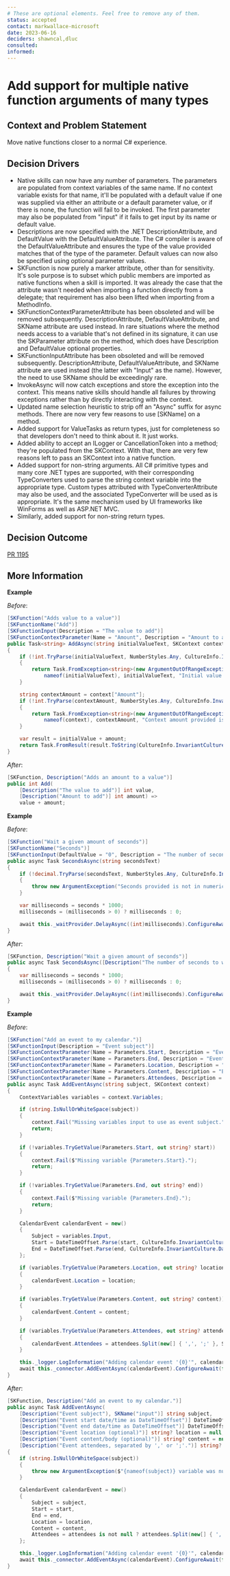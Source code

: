 ```yaml
---
# These are optional elements. Feel free to remove any of them.
status: accepted
contact: markwallace-microsoft
date: 2023-06-16
deciders: shawncal,dluc
consulted: 
informed: 
---
```

# Add support for multiple native function arguments of many types

## Context and Problem Statement

Move native functions closer to a normal C# experience.

## Decision Drivers

- Native skills can now have any number of parameters. The parameters are populated from context variables of the same name.  If no context variable exists for that name, it'll be populated with a default value if one was supplied via either an attribute or a default parameter value, or if there is none, the function will fail to be invoked. The first parameter may also be populated from "input" if it fails to get input by its name or default value.
- Descriptions are now specified with the .NET DescriptionAttribute, and DefaultValue with the DefaultValueAttribute.  The C# compiler is aware of the DefaultValueAttribute and ensures the type of the value provided matches that of the type of the parameter.  Default values can now also be specified using optional parameter values.
- SKFunction is now purely a marker attribute, other than for sensitivity. It's sole purpose is to subset which public members are imported as native functions when a skill is imported. It was already the case that the attribute wasn't needed when importing a function directly from a delegate; that requirement has also been lifted when importing from a MethodInfo.
- SKFunctionContextParameterAttribute has been obsoleted and will be removed subsequently.  DescriptionAttribute, DefaultValueAttribute, and SKName attribute are used instead.  In rare situations where the method needs access to a variable that's not defined in its signature, it can use the SKParameter attribute on the method, which does have Description and DefaultValue optional properties.
- SKFunctionInputAttribute has been obsoleted and will be removed subsequently.  DescriptionAttribute, DefaultValueAttribute, and SKName attribute are used instead (the latter with "Input" as the name). However, the need to use SKName should be exceedingly rare.
- InvokeAsync will now catch exceptions and store the exception into the context.  This means native skills should handle all failures by throwing exceptions rather than by directly interacting with the context.
- Updated name selection heuristic to strip off an "Async" suffix for async methods.  There are now very few reasons to use [SKName] on a method.
- Added support for ValueTasks as return types, just for completeness so that developers don't need to think about it. It just works.
- Added ability to accept an ILogger or CancellationToken into a method; they're populated from the SKContext.  With that, there are very few reasons left to pass an SKContext into a native function.
- Added support for non-string arguments. All C# primitive types and many core .NET types are supported, with their corresponding TypeConverters used to parse the string context variable into the appropriate type. Custom types attributed with TypeConverterAttribute may also be used, and the associated TypeConverter will be used as is appropriate.  It's the same mechanism used by UI frameworks like WinForms as well as ASP.NET MVC.
- Similarly, added support for non-string return types.

## Decision Outcome

[PR 1195](https://github.com/microsoft/semantic-kernel/pull/1195)

## More Information

**Example**

_Before_:

```C#
[SKFunction("Adds value to a value")]
[SKFunctionName("Add")]
[SKFunctionInput(Description = "The value to add")]
[SKFunctionContextParameter(Name = "Amount", Description = "Amount to add")]
public Task<string> AddAsync(string initialValueText, SKContext context)
{
    if (!int.TryParse(initialValueText, NumberStyles.Any, CultureInfo.InvariantCulture, out var initialValue))
    {
        return Task.FromException<string>(new ArgumentOutOfRangeException(
            nameof(initialValueText), initialValueText, "Initial value provided is not in numeric format"));
    }

    string contextAmount = context["Amount"];
    if (!int.TryParse(contextAmount, NumberStyles.Any, CultureInfo.InvariantCulture, out var amount))
    {
        return Task.FromException<string>(new ArgumentOutOfRangeException(
            nameof(context), contextAmount, "Context amount provided is not in numeric format"));
    }

    var result = initialValue + amount;
    return Task.FromResult(result.ToString(CultureInfo.InvariantCulture));
}
```

_After_:

```C#
[SKFunction, Description("Adds an amount to a value")]
public int Add(
    [Description("The value to add")] int value,
    [Description("Amount to add")] int amount) =>
    value + amount;
```

**Example**

_Before_:

```C#
[SKFunction("Wait a given amount of seconds")]
[SKFunctionName("Seconds")]
[SKFunctionInput(DefaultValue = "0", Description = "The number of seconds to wait")]
public async Task SecondsAsync(string secondsText)
{
    if (!decimal.TryParse(secondsText, NumberStyles.Any, CultureInfo.InvariantCulture, out var seconds))
    {
        throw new ArgumentException("Seconds provided is not in numeric format", nameof(secondsText));
    }

    var milliseconds = seconds * 1000;
    milliseconds = (milliseconds > 0) ? milliseconds : 0;

    await this._waitProvider.DelayAsync((int)milliseconds).ConfigureAwait(false);
}
```

_After_:

```C#
[SKFunction, Description("Wait a given amount of seconds")]
public async Task SecondsAsync([Description("The number of seconds to wait")] decimal seconds)
{
    var milliseconds = seconds * 1000;
    milliseconds = (milliseconds > 0) ? milliseconds : 0;

    await this._waitProvider.DelayAsync((int)milliseconds).ConfigureAwait(false);
}
```

**Example**

_Before_:

```C#
[SKFunction("Add an event to my calendar.")]
[SKFunctionInput(Description = "Event subject")]
[SKFunctionContextParameter(Name = Parameters.Start, Description = "Event start date/time as DateTimeOffset")]
[SKFunctionContextParameter(Name = Parameters.End, Description = "Event end date/time as DateTimeOffset")]
[SKFunctionContextParameter(Name = Parameters.Location, Description = "Event location (optional)")]
[SKFunctionContextParameter(Name = Parameters.Content, Description = "Event content/body (optional)")]
[SKFunctionContextParameter(Name = Parameters.Attendees, Description = "Event attendees, separated by ',' or ';'.")]
public async Task AddEventAsync(string subject, SKContext context)
{
    ContextVariables variables = context.Variables;

    if (string.IsNullOrWhiteSpace(subject))
    {
        context.Fail("Missing variables input to use as event subject.");
        return;
    }

    if (!variables.TryGetValue(Parameters.Start, out string? start))
    {
        context.Fail($"Missing variable {Parameters.Start}.");
        return;
    }

    if (!variables.TryGetValue(Parameters.End, out string? end))
    {
        context.Fail($"Missing variable {Parameters.End}.");
        return;
    }

    CalendarEvent calendarEvent = new()
    {
        Subject = variables.Input,
        Start = DateTimeOffset.Parse(start, CultureInfo.InvariantCulture.DateTimeFormat),
        End = DateTimeOffset.Parse(end, CultureInfo.InvariantCulture.DateTimeFormat)
    };

    if (variables.TryGetValue(Parameters.Location, out string? location))
    {
        calendarEvent.Location = location;
    }

    if (variables.TryGetValue(Parameters.Content, out string? content))
    {
        calendarEvent.Content = content;
    }

    if (variables.TryGetValue(Parameters.Attendees, out string? attendees))
    {
        calendarEvent.Attendees = attendees.Split(new[] { ',', ';' }, StringSplitOptions.RemoveEmptyEntries);
    }

    this._logger.LogInformation("Adding calendar event '{0}'", calendarEvent.Subject);
    await this._connector.AddEventAsync(calendarEvent).ConfigureAwait(false);
}
```

_After_:

```C#
[SKFunction, Description("Add an event to my calendar.")]
public async Task AddEventAsync(
    [Description("Event subject"), SKName("input")] string subject,
    [Description("Event start date/time as DateTimeOffset")] DateTimeOffset start,
    [Description("Event end date/time as DateTimeOffset")] DateTimeOffset end,
    [Description("Event location (optional)")] string? location = null,
    [Description("Event content/body (optional)")] string? content = null,
    [Description("Event attendees, separated by ',' or ';'.")] string? attendees = null)
{
    if (string.IsNullOrWhiteSpace(subject))
    {
        throw new ArgumentException($"{nameof(subject)} variable was null or whitespace", nameof(subject));
    }

    CalendarEvent calendarEvent = new()
    {
        Subject = subject,
        Start = start,
        End = end,
        Location = location,
        Content = content,
        Attendees = attendees is not null ? attendees.Split(new[] { ',', ';' }, StringSplitOptions.RemoveEmptyEntries) : Enumerable.Empty<string>(),
    };

    this._logger.LogInformation("Adding calendar event '{0}'", calendarEvent.Subject);
    await this._connector.AddEventAsync(calendarEvent).ConfigureAwait(false);
}
```
